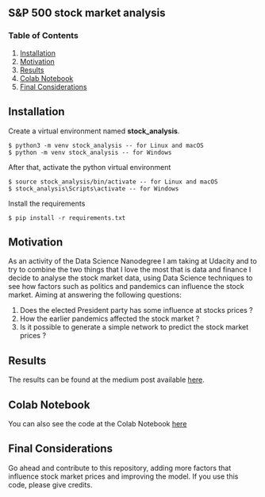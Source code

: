 ## S&P 500 stock market analysis

### Table of Contents

1. [Installation](#installation)
2. [Motivation](#motivation)
3. [Results](#results)
4. [Colab Notebook](#colab)
5. [Final Considerations](#considerations)

## Installation <a name="installation"></a>

Create a virtual environment named **stock_analysis**.

```
$ python3 -m venv stock_analysis -- for Linux and macOS
$ python -m venv stock_analysis -- for Windows
```

After that, activate the python virtual environment

```
$ source stock_analysis/bin/activate -- for Linux and macOS
$ stock_analysis\Scripts\activate -- for Windows
```

Install the requirements

```
$ pip install -r requirements.txt
```


## Motivation <a name="motivation"></a>

As an activity of the Data Science Nanodegree I am taking at Udacity and to try to combine the two things that I love the most that is data and finance I decide to analyse the stock market data, using Data Science techniques to see how factors such as politics and pandemics can influence the stock market.
Aiming at answering the following questions:

1. Does the elected President party has some influence at stocks prices ?
2. How the earlier pandemics affected the stock market ?
3. Is it possible to generate a simple network to predict the stock market prices ?

## Results <a name="results"></a>

The results can be found at the medium post available [here](https://medium.com/@jair.neto/does-joe-biden-victory-will-make-your-investments-at-stock-market-skyrocket-9c2dda725a1e).

## Colab Notebook <a name="colab"></a>

You can also see the code at the Colab Notebook [here](https://colab.research.google.com/drive/1a8SB3ozDtLaXJ3IOMSIPW2Syh5BufxzH?usp=sharing)

## Final Considerations <a name="considerations"></a>

Go ahead and contribute to this repository, adding more factors that influence stock market prices and improving the model. If you use this code, please give credits.
